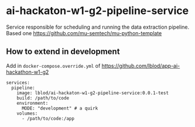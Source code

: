 # ai-hackaton-w1-g2-pipeline-service
Service responsible for scheduling and running the data extraction pipeline.
Based one https://github.com/mu-semtech/mu-python-template
## How to extend in development
Add in `docker-compose.override.yml` of https://github.com/lblod/app-ai-hackathon-w1-g2
```
services:
  pipeline:
    image: lblod/ai-hackaton-w1-g2-pipeline-service:0.0.1-test
    build: /path/to/code
    environment:
      MODE: "development" # a quirk
    volumes:
      - /path/to/code:/app
```
